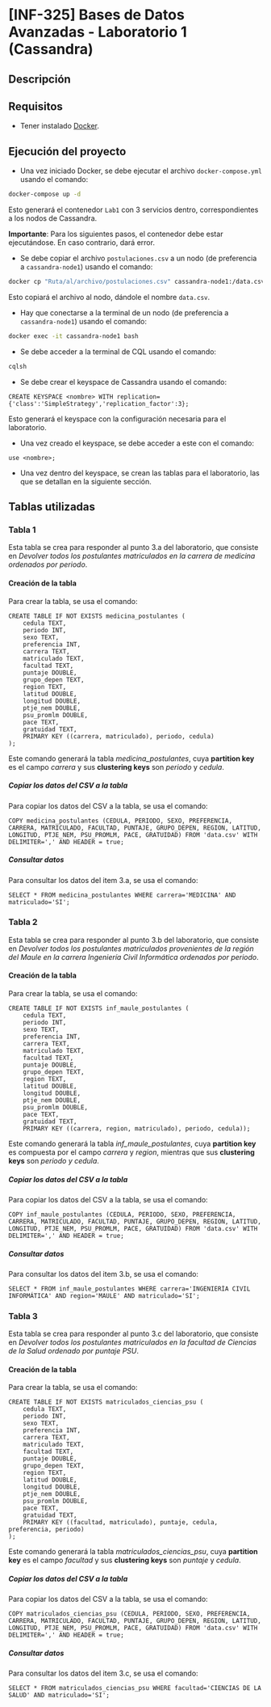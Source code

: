 # [INF-325] Bases de Datos Avanzadas - Laboratorio 1 (Cassandra)

## Descripción

## Requisitos

- Tener instalado [Docker](https://www.docker.com).

## Ejecución del proyecto

- Una vez iniciado Docker, se debe ejecutar el archivo `docker-compose.yml` usando el comando:
```bash
docker-compose up -d
```

Esto generará el contenedor `Lab1` con 3 servicios dentro, correspondientes a los nodos de Cassandra.

**Importante**: Para los siguientes pasos, el contenedor debe estar ejecutándose. En caso contrario, dará error.

- Se debe copiar el archivo `postulaciones.csv` a un nodo (de preferencia a `cassandra-node1`) usando el comando:
```bash
docker cp "Ruta/al/archivo/postulaciones.csv" cassandra-node1:/data.csv
```

Esto copiará el archivo al nodo, dándole el nombre `data.csv`.

- Hay que conectarse a la terminal de un nodo (de preferencia a `cassandra-node1`) usando el comando:
```bash
docker exec -it cassandra-node1 bash
```

- Se debe acceder a la terminal de CQL usando el comando:
```bash
cqlsh
```

- Se debe crear el keyspace de Cassandra usando el comando:
```cql
CREATE KEYSPACE <nombre> WITH replication={'class':'SimpleStrategy','replication_factor':3};
```

Esto generará el keyspace con la configuración necesaria para el laboratorio.

- Una vez creado el keyspace, se debe acceder a este con el comando:
```cql
use <nombre>;
```

- Una vez dentro del keyspace, se crean las tablas para el laboratorio, las que se detallan en la siguiente sección.

## Tablas utilizadas

### Tabla 1

Esta tabla se crea para responder al punto 3.a del laboratorio, que consiste en *Devolver todos los postulantes matriculados en la carrera de medicina ordenados por periodo*.

#### Creación de la tabla

Para crear la tabla, se usa el comando:
```cql
CREATE TABLE IF NOT EXISTS medicina_postulantes (
    cedula TEXT,
    periodo INT,
    sexo TEXT,
    preferencia INT,
    carrera TEXT,
    matriculado TEXT,
    facultad TEXT,
    puntaje DOUBLE,
    grupo_depen TEXT,
    region TEXT,
    latitud DOUBLE,
    longitud DOUBLE,
    ptje_nem DOUBLE,
    psu_promlm DOUBLE,
    pace TEXT,
    gratuidad TEXT,
    PRIMARY KEY ((carrera, matriculado), periodo, cedula)
);
```

Este comando generará la tabla *medicina_postulantes*, cuya **partition key** es el campo *carrera* y sus **clustering keys** son *periodo* y *cedula*.

##### Copiar los datos del CSV a la tabla

Para copiar los datos del CSV a la tabla, se usa el comando:
```cql
COPY medicina_postulantes (CEDULA, PERIODO, SEXO, PREFERENCIA, CARRERA, MATRICULADO, FACULTAD, PUNTAJE, GRUPO_DEPEN, REGION, LATITUD, LONGITUD, PTJE_NEM, PSU_PROMLM, PACE, GRATUIDAD) FROM 'data.csv' WITH DELIMITER=',' AND HEADER = true;
```

##### Consultar datos

Para consultar los datos del item 3.a, se usa el comando:
```cql
SELECT * FROM medicina_postulantes WHERE carrera='MEDICINA' AND matriculado='SI';
```

### Tabla 2

Esta tabla se crea para responder al punto 3.b del laboratorio, que consiste en *Devolver todos los postulantes matriculados provenientes de la región del Maule en la carrera Ingeniería Civil Informática ordenados por periodo*.

#### Creación de la tabla

Para crear la tabla, se usa el comando:
```cql
CREATE TABLE IF NOT EXISTS inf_maule_postulantes (
    cedula TEXT,
    periodo INT,
    sexo TEXT,
    preferencia INT,
    carrera TEXT,
    matriculado TEXT,
    facultad TEXT,
    puntaje DOUBLE,
    grupo_depen TEXT,
    region TEXT,
    latitud DOUBLE,
    longitud DOUBLE,
    ptje_nem DOUBLE,
    psu_promlm DOUBLE,
    pace TEXT,
    gratuidad TEXT,
    PRIMARY KEY ((carrera, region, matriculado), periodo, cedula));
```

Este comando generará la tabla *inf_maule_postulantes*, cuya **partition key** es compuesta por el campo *carrera* y *region*, mientras que sus **clustering keys** son *periodo y cedula*.

##### Copiar los datos del CSV a la tabla

Para copiar los datos del CSV a la tabla, se usa el comando:
```cql
COPY inf_maule_postulantes (CEDULA, PERIODO, SEXO, PREFERENCIA, CARRERA, MATRICULADO, FACULTAD, PUNTAJE, GRUPO_DEPEN, REGION, LATITUD, LONGITUD, PTJE_NEM, PSU_PROMLM, PACE, GRATUIDAD) FROM 'data.csv' WITH DELIMITER=',' AND HEADER = true;
```

##### Consultar datos

Para consultar los datos del item 3.b, se usa el comando:
```cql
SELECT * FROM inf_maule_postulantes WHERE carrera='INGENIERÍA CIVIL INFORMÁTICA' AND region='MAULE' AND matriculado='SI';
```

### Tabla 3

Esta tabla se crea para responder al punto 3.c del laboratorio, que consiste en *Devolver todos los postulantes matriculados en la facultad de Ciencias de la Salud ordenado por puntaje PSU*.

#### Creación de la tabla

Para crear la tabla, se usa el comando:
```cql
CREATE TABLE IF NOT EXISTS matriculados_ciencias_psu (
    cedula TEXT,
    periodo INT,
    sexo TEXT,
    preferencia INT,
    carrera TEXT,
    matriculado TEXT,
    facultad TEXT,
    puntaje DOUBLE,
    grupo_depen TEXT,
    region TEXT,
    latitud DOUBLE,
    longitud DOUBLE,
    ptje_nem DOUBLE,
    psu_promlm DOUBLE,
    pace TEXT,
    gratuidad TEXT,
    PRIMARY KEY ((facultad, matriculado), puntaje, cedula, preferencia, periodo)
);
```

Este comando generará la tabla *matriculados_ciencias_psu*, cuya **partition key** es el campo *facultad* y sus **clustering keys** son *puntaje* y *cedula*.

##### Copiar los datos del CSV a la tabla

Para copiar los datos del CSV a la tabla, se usa el comando:
```cql
COPY matriculados_ciencias_psu (CEDULA, PERIODO, SEXO, PREFERENCIA, CARRERA, MATRICULADO, FACULTAD, PUNTAJE, GRUPO_DEPEN, REGION, LATITUD, LONGITUD, PTJE_NEM, PSU_PROMLM, PACE, GRATUIDAD) FROM 'data.csv' WITH DELIMITER=',' AND HEADER = true;
```

##### Consultar datos

Para consultar los datos del item 3.c, se usa el comando:
```cql
SELECT * FROM matriculados_ciencias_psu WHERE facultad='CIENCIAS DE LA SALUD' AND matriculado='SI';
```